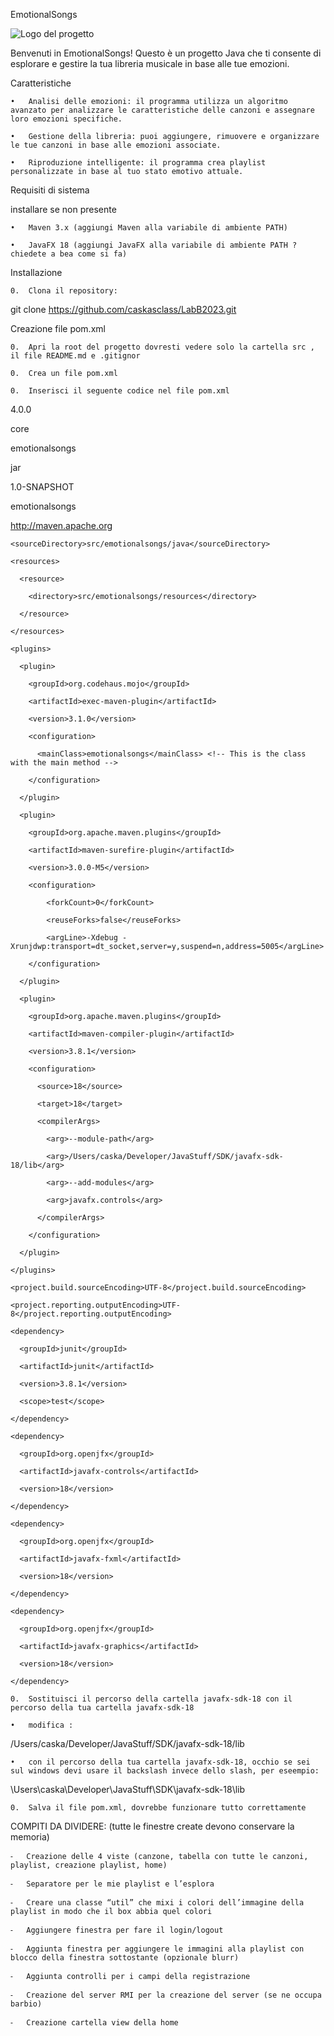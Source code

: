 EmotionalSongs

![Logo del progetto](,none)

Benvenuti in EmotionalSongs! Questo è un progetto Java che ti consente di esplorare e gestire la tua libreria musicale in base alle tue emozioni.

Caratteristiche

	•	Analisi delle emozioni: il programma utilizza un algoritmo avanzato per analizzare le caratteristiche delle canzoni e assegnare loro emozioni specifiche.
 
	•	Gestione della libreria: puoi aggiungere, rimuovere e organizzare le tue canzoni in base alle emozioni associate.
 
	•	Riproduzione intelligente: il programma crea playlist personalizzate in base al tuo stato emotivo attuale.
 

Requisiti di sistema


installare se non presente

	•	Maven 3.x (aggiungi Maven alla variabile di ambiente PATH)
 
	•	JavaFX 18 (aggiungi JavaFX alla variabile di ambiente PATH ? chiedete a bea come si fa)
 

Installazione

	0.	Clona il repository:   
 
git clone https://github.com/caskasclass/LabB2023.git

Creazione file pom.xml

	0.	Apri la root del progetto dovresti vedere solo la cartella src , il file README.md e .gitignor
 
	0.	Crea un file pom.xml
 
	0.	Inserisci il seguente codice nel file pom.xml
 
<project xmlns="http://maven.apache.org/POM/4.0.0" xmlns:xsi="http://www.w3.org/2001/XMLSchema-instance"
  xsi:schemaLocation="http://maven.apache.org/POM/4.0.0 http://maven.apache.org/maven-v4_0_0.xsd">
  
  <modelVersion>4.0.0</modelVersion>
  
  <groupId>core</groupId>
  
  <artifactId>emotionalsongs</artifactId>
  
  <packaging>jar</packaging>
  
  <version>1.0-SNAPSHOT</version>
  
  <name>emotionalsongs</name>
  
  <url>http://maven.apache.org</url>
  
  <build>
	  
    <sourceDirectory>src/emotionalsongs/java</sourceDirectory>
    
    <resources>
    
      <resource>
      
        <directory>src/emotionalsongs/resources</directory>
	
      </resource>
      
    </resources>
    
    <plugins>
    
      <plugin>
      
        <groupId>org.codehaus.mojo</groupId>
	
        <artifactId>exec-maven-plugin</artifactId>
	
        <version>3.1.0</version>
	
        <configuration>
	
          <mainClass>emotionalsongs</mainClass> <!-- This is the class with the main method -->
	  
        </configuration>
	
      </plugin>
      
      <plugin>
      
        <groupId>org.apache.maven.plugins</groupId>
	
        <artifactId>maven-surefire-plugin</artifactId>
	
        <version>3.0.0-M5</version>
	
        <configuration>
	
            <forkCount>0</forkCount>
	    
            <reuseForks>false</reuseForks>
	    
            <argLine>-Xdebug -Xrunjdwp:transport=dt_socket,server=y,suspend=n,address=5005</argLine>
	    
        </configuration>
	
      </plugin>
      
      <plugin>
      
        <groupId>org.apache.maven.plugins</groupId>
	
        <artifactId>maven-compiler-plugin</artifactId>
	
        <version>3.8.1</version>
	
        <configuration>
	
          <source>18</source>
	  
          <target>18</target>
	  
          <compilerArgs>
	  
            <arg>--module-path</arg>
	    
            <arg>/Users/caska/Developer/JavaStuff/SDK/javafx-sdk-18/lib</arg>
	    
            <arg>--add-modules</arg>
	    
            <arg>javafx.controls</arg>
	    
          </compilerArgs>
	  
        </configuration>
	
      </plugin>
      
    </plugins>
    
  </build>
  
  <properties>
	  
    <project.build.sourceEncoding>UTF-8</project.build.sourceEncoding>
    
    <project.reporting.outputEncoding>UTF-8</project.reporting.outputEncoding>
    
  </properties>
  
  <dependencies>
	  
    <dependency>
    
      <groupId>junit</groupId>
      
      <artifactId>junit</artifactId>
      
      <version>3.8.1</version>
      
      <scope>test</scope>
      
    </dependency>
    
    <dependency>
    
      <groupId>org.openjfx</groupId>
      
      <artifactId>javafx-controls</artifactId>
      
      <version>18</version>
      
    </dependency>
    
    <dependency>
    
      <groupId>org.openjfx</groupId>
      
      <artifactId>javafx-fxml</artifactId>
      
      <version>18</version>
      
    </dependency>
    
    <dependency>
    
      <groupId>org.openjfx</groupId>
      
      <artifactId>javafx-graphics</artifactId>
      
      <version>18</version>
      
    </dependency>
    
  </dependencies>
  
</project>


	0.	Sostituisci il percorso della cartella javafx-sdk-18 con il percorso della tua cartella javafx-sdk-18
 
	•	modifica :
 
<arg>/Users/caska/Developer/JavaStuff/SDK/javafx-sdk-18/lib</arg>


	•	con il percorso della tua cartella javafx-sdk-18, occhio se sei sul windows devi usare il backslash invece dello slash, per eseempio:
 
<arg>\Users\caska\Developer\JavaStuff\SDK\javafx-sdk-18\lib</arg>


	0.	Salva il file pom.xml, dovrebbe funzionare tutto correttamente



COMPITI DA DIVIDERE: (tutte le finestre create devono conservare la memoria)

	⁃	Creazione delle 4 viste (canzone, tabella con tutte le canzoni, playlist, creazione playlist, home)
 
	⁃	Separatore per le mie playlist e l’esplora
 
	⁃	Creare una classe “util” che mixi i colori dell’immagine della playlist in modo che il box abbia quel colori
 
	⁃	Aggiungere finestra per fare il login/logout
 
	⁃	Aggiunta finestra per aggiungere le immagini alla playlist con blocco della finestra sottostante (opzionale blurr)
 
	⁃	Aggiunta controlli per i campi della registrazione
 
	⁃	Creazione del server RMI per la creazione del server (se ne occupa barbio)
 
	⁃	Creazione cartella view della home
